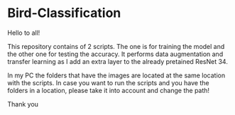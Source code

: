 # Bird-Classification

Hello to all!

This repository contains of 2 scripts. The one is for training the model and the other one for testing the accuracy. It performs data augmentation and transfer learning as I add an
extra layer to the already pretained ResNet 34. 

In my PC the folders that have the images are located at the same location with the scripts. In case you want to run the scripts and you have the folders in a location, please take 
it into account and change the path!

Thank you
